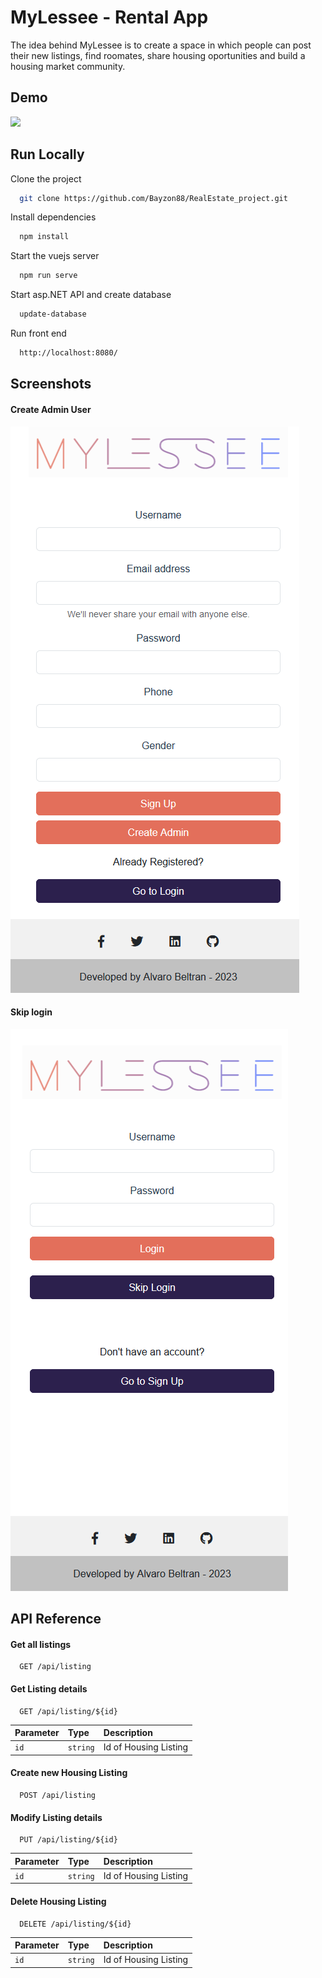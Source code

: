 
# MyLessee - Rental App

The idea behind MyLessee is to create a space in which people can post their new listings, find roomates, share housing oportunities and build a housing market community. 


## Demo

![](https://github.com/Bayzon88/RealEstate_project/blob/main/MyLessee_fullstack.gif?raw=true)


## Run Locally

Clone the project

```bash
  git clone https://github.com/Bayzon88/RealEstate_project.git
```

Install dependencies

```bash
  npm install
```

Start the vuejs server

```bash
  npm run serve
```

Start asp.NET API and create database
```bash
  update-database
```
Run front end 
```bash
  http://localhost:8080/
```


## Screenshots
#### Create Admin User
![Sign up](https://github.com/Bayzon88/RealEstate_project/blob/main/realestate_front/public/images/signup.png?raw=true)

#### Skip login 
![Sign up](https://github.com/Bayzon88/RealEstate_project/blob/main/realestate_front/public/images/login.png?raw=true)


## API Reference

#### Get all listings

```http
  GET /api/listing
```

#### Get Listing details 

```http
  GET /api/listing/${id}
```

| Parameter | Type     | Description                       |
| :-------- | :------- | :-------------------------------- |
| `id`      | `string` | Id of Housing Listing             |

#### Create new Housing Listing 

```http
  POST /api/listing
```

#### Modify Listing details 

```http
  PUT /api/listing/${id}
```

| Parameter | Type     | Description                       |
| :-------- | :------- | :-------------------------------- |
| `id`      | `string` | Id of Housing Listing             |

#### Delete Housing Listing 

```http
  DELETE /api/listing/${id}
```

| Parameter | Type     | Description                       |
| :-------- | :------- | :-------------------------------- |
| `id`      | `string` | Id of Housing Listing             |


